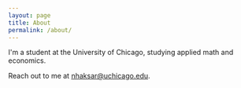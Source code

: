 ```yaml
---
layout: page
title: About
permalink: /about/
---
```


I'm a student at the University of Chicago, studying applied math and economics.

Reach out to me at [nhaksar@uchicago.edu](mailto:nhaksar@uchicago.edu).
